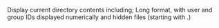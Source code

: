 Display current directory contents including; Long format, with user and group IDs displayed numerically and hidden files (starting with .)

